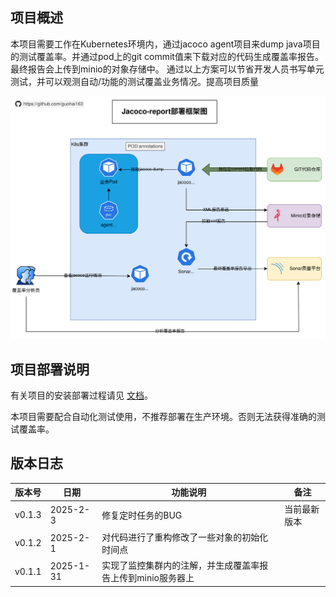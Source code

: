 ## 项目概述

本项目需要工作在Kubernetes环境内，通过jacoco agent项目来dump java项目的测试覆盖率。并通过pod上的git commit值来下载对应的代码生成覆盖率报告。
最终报告会上传到minio的对象存储中。
通过以上方案可以节省开发人员书写单元测试，并可以观测自动/功能的测试覆盖业务情况。提高项目质量

![frame-diagram](./docs/images/frame-diagram.svg)

## 项目部署说明

有关项目的安装部署过程请见 [文档](https://guohai163.github.com/jacoco-report)。

本项目需要配合自动化测试使用，不推荐部署在生产环境。否则无法获得准确的测试覆盖率。

## 版本日志

| 版本号    | 日期        | 功能说明                             | 备注     |
|--------|-----------|----------------------------------|--------|
| v0.1.3 | 2025-2-3  | 修复定时任务的BUG                       | 当前最新版本 |
| v0.1.2 | 2025-2-1  | 对代码进行了重构修改了一些对象的初始化时间点                      |        |
| v0.1.1 | 2025-1-31 | 实现了监控集群内的注解，并生成覆盖率报告上传到minio服务器上 |        |
